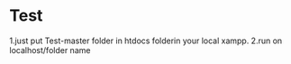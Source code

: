 # Test
1.just put Test-master folder in htdocs folderin your local xampp.
2.run on localhost/folder name

